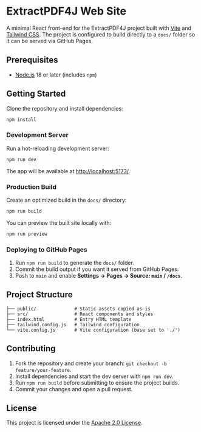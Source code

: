 # ExtractPDF4J Web Site

A minimal React front-end for the ExtractPDF4J project built with [Vite](https://vitejs.dev/) and [Tailwind CSS](https://tailwindcss.com/). The project is configured to build directly to a `docs/` folder so it can be served via GitHub Pages.

## Prerequisites

- [Node.js](https://nodejs.org/) 18 or later (includes `npm`)

## Getting Started

Clone the repository and install dependencies:

```bash
npm install
```

### Development Server

Run a hot-reloading development server:

```bash
npm run dev
```

The app will be available at <http://localhost:5173/>.

### Production Build

Create an optimized build in the `docs/` directory:

```bash
npm run build
```

You can preview the built site locally with:

```bash
npm run preview
```

### Deploying to GitHub Pages

1. Run `npm run build` to generate the `docs/` folder.
2. Commit the build output if you want it served from GitHub Pages.
3. Push to `main` and enable **Settings → Pages → Source: `main` / `/docs`**.

## Project Structure

```
├── public/              # Static assets copied as-is
├── src/                 # React components and styles
├── index.html           # Entry HTML template
├── tailwind.config.js   # Tailwind configuration
└── vite.config.js       # Vite configuration (base set to './')
```

## Contributing

1. Fork the repository and create your branch: `git checkout -b feature/your-feature`.
2. Install dependencies and start the dev server with `npm run dev`.
3. Run `npm run build` before submitting to ensure the project builds.
4. Commit your changes and open a pull request.

## License

This project is licensed under the [Apache 2.0 License](LICENSE).

